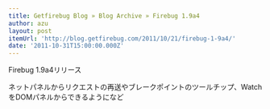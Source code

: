 ```yaml
---
title: Getfirebug Blog » Blog Archive » Firebug 1.9a4
author: azu
layout: post
itemUrl: 'http://blog.getfirebug.com/2011/10/21/firebug-1-9a4/'
date: '2011-10-31T15:00:00.000Z'
---
```

Firebug 1.9a4リリース

ネットパネルからリクエストの再送やブレークポイントのツールチップ、WatchをDOMパネルからできるようになど
